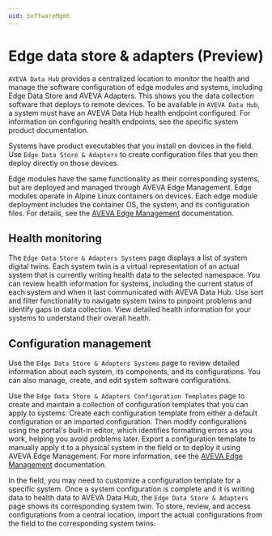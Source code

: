 ```yaml
---
uid: SoftwareMgmt
---
```


# Edge data store & adapters (Preview)

`AVEVA Data Hub` provides a centralized location to monitor the health and manage the software configuration of edge modules and systems, including Edge Data Store and AVEVA Adapters. This shows you the data collection software that deploys to remote devices. To be available in `AVEVA Data Hub`, a system must have an AVEVA Data Hub health endpoint configured. For information on configuring health endpoints, see the specific system product documentation.

Systems have product executables that you install on devices in the field. Use `Edge Data Store & Adapters` to create configuration files that you then deploy directly on those devices.

Edge modules have the same functionality as their corresponding systems, but are deployed and managed through AVEVA Edge Management. Edge modules operate in Alpine Linux containers on devices. Each edge module deployment includes the container OS, the system, and its configuration files. For details, see the [AVEVA Edge Management](https://docs.aveva.com/bundle/pi-adapter-azure-event-hubs/page/configuration/configuration.html) documentation.

## Health monitoring

The `Edge Data Store & Adapters Systems` page displays a list of system digital twins. Each system twin is a virtual representation of an actual system that is currently writing health data to the selected namespace. You can review health information for systems, including the current status of each system and when it last communicated with AVEVA Data Hub. Use sort and filter functionality to navigate system twins to pinpoint problems and identify gaps in data collection. View detailed health information for your systems to understand their overall health. 

## Configuration management

Use the `Edge Data Store & Adapters Systems` page to review detailed information about each system, its components, and its configurations. You can also manage, create, and edit system software configurations.

Use the `Edge Data Store & Adapters Configuration Templates` page to create and maintain a collection of configuration templates that you can apply to systems. Create each configuration template from either a default configuration or an imported configuration. Then modify configurations using the portal's built-in editor, which identifies formatting errors as you work, helping you avoid problems later. Export a configuration template to manually apply it to a physical system in the field or to deploy it using AVEVA Edge Management. For more information, see the [AVEVA Edge Management](https://edgemanagement.connect.aveva.com/help/#/home/665916/10/11) documentation.

In the field, you may need to customize a configuration template for a specific system. Once a system configuration is complete and it is writing data to health data to AVEVA Data Hub, the `Edge Data Store & Adapters` page shows its corresponding system twin. To store, review, and access configurations from a central location, import the actual configurations from the field to the corresponding system twins. 

